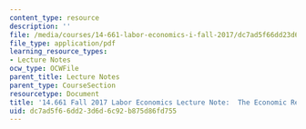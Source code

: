 ```yaml
---
content_type: resource
description: ''
file: /media/courses/14-661-labor-economics-i-fall-2017/dc7ad5f66dd23d6d6c92b875d86fd755_MIT14_661F17_lec_school.pdf
file_type: application/pdf
learning_resource_types:
- Lecture Notes
ocw_type: OCWFile
parent_title: Lecture Notes
parent_type: CourseSection
resourcetype: Document
title: '14.661 Fall 2017 Labor Economics Lecture Note:  The Economic Returns to Schooling'
uid: dc7ad5f6-6dd2-3d6d-6c92-b875d86fd755
---
```

